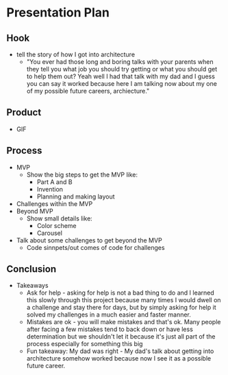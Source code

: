 # Presentation Plan

## Hook
* tell the story of how I got into architecture
  * "You ever had those long and boring talks with your parents when they tell you what job you should try getting or what you should get to help them out? Yeah well I had that talk with my dad and I guess you can say it worked because here I am talking now about my one of my possible future careers, archiecture."

## Product
* GIF

## Process
* MVP
  * Show the big steps to get the MVP like:
    * Part A and B
    * Invention
    * Planning and making layout
* Challenges within the MVP
* Beyond MVP
  * Show small details like:
    * Color scheme
    * Carousel
* Talk about some challenges to get beyond the MVP
  * Code sinnpets/out comes of code for challenges

## Conclusion
* Takeaways
  * Ask for help - asking for help is not a bad thing to do and I learned this slowly through this project because many times I would dwell on a challenge and stay there for days, but by simply asking for help it solved my challenges in a much easier and faster manner.
  * Mistakes are ok - you will make mistakes and that's ok. Many people after facing a few mistakes tend to back down or have less determination but we shouldn't let it because it's just all part of the process especially for something this big
  * Fun takeaway: My dad was right - My dad's talk about getting into architecture somehow worked because now I see it as a possible future career.

<!-- EXAMPLE

## Hook
* Verbal riddle of GGD

## Product
* GIF/Demo of example/non-example

## Process
* Flowchart of plan
  * MVP: noun -> door -> yes/no
  * Beyond MVP: noun -> word relation API -> noun API -> yes/no, with counterexample
* Code snippets of:
  * MVP
  * Both APIs
  * Challenge with API keys

## Conclusion
* [URL to project]
* Takeaways
  * Less = more: the heart of the riddle was one line of code; it obviously took more to make the entire thing work, but one complicated line of regular expressions was essentially the solution to the riddle
  * Expect the unexpected: it’s important to budget time for things you don’t account for; for example, I didn’t consider the fact that I would need another entire API to detect nouns
  * Determination is key: ironically enough, I had to make my API keys private. At first, it didn’t seem like it was possible, which meant I couldn’t publish my app. But after all of that hard work, I was determined to find a solution, and I found it in config variables.
* "Presentation can’t, but a speech can"


-->
